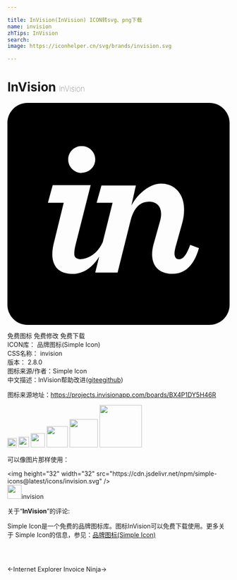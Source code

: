 ```yaml
---

title: InVision(InVision) ICON转svg、png下载
name: invision
zhTips: InVision
search: 
image: https://iconhelper.cn/svg/brands/invision.svg

---
```


# InVision  <small style="font-size: 60%;font-weight: 100">InVision</small>

<div id="svg" class="svg-wrap">
<svg role="img" viewBox="0 0 24 24" xmlns="http://www.w3.org/2000/svg"><title>InVision icon</title><path d="M21.825 0H2.175C.975 0 0 .975 0 2.175v19.65C0 23.025.975 24 2.175 24h19.65c1.2 0 2.175-.975 2.175-2.175V2.175C24 .975 23.025 0 21.825 0zM8.02 4.667c.798 0 1.468.63 1.468 1.44 0 .82-.67 1.444-1.468 1.444v.027c-.803 0-1.454-.65-1.454-1.455s.65-1.455 1.455-1.455zm9.816 13.815c-1.484 0-2.204-.885-2.204-2.09 0-.346.044-.713.15-1.08l.71-2.545c.088-.28.11-.54.11-.775 0-.82-.5-1.315-1.296-1.315-1.013 0-1.68.727-2.025 2.13l-1.38 5.535H9.487l.432-1.74c-.708 1.166-1.695 1.885-2.91 1.885-1.467 0-2.157-.842-2.157-2.113.004-.365.047-.73.13-1.085v.002l1.1-4.49H4.375l.518-1.905h4.1l-1.62 6.405c-.105.41-.15.75-.15.986 0 .41.202.53.517.604.195.04 1.725.012 2.56-1.84l1.06-4.25H9.637l.52-1.875h3.72l-.48 2.16c.647-1.2 1.937-2.355 3.212-2.355 1.35 0 2.475.975 2.475 2.82 0 .534-.08 1.065-.24 1.575l-.69 2.476c-.06.254-.104.465-.104.66 0 .434.18.645.494.645s.735-.24 1.2-1.56l.943.36c-.555 1.964-1.576 2.774-2.85 2.774z"/></svg>
</div>
<detail full-name='invision'></detail>

<div class="detail-page">
<p>
<span><span class="badge-success badge">免费图标</span> <span class="badge-success badge">免费修改</span>  <span class="badge-success badge">免费下载</span> </span>
<br/>
<span>
ICON库：
<span class="badge-secondary badge">品牌图标(Simple Icon)</span> 
</span>
<br/>
<span>
CSS名称：
<span class="badge-secondary badge">invision</span> 
</span>

<br/>
<span>
版本：
<span class="badge-secondary badge">2.8.0</span> 
</span>
<br/>
<span>图标来源/作者：<span class="badge-light badge">Simple Icon</span></span> 
<br/>
<span class="zh-detail">中文描述：<span class="badge-primary badge">InVision</span><span class="help-link"><span>帮助改进</span>(<a href="https://gitee.com/liuwave/icon-helper/edit/master/json/brands/invision.json" target="_blank" rel="noopener noreferrer">gitee</a><a href="https://github.com/liuwave/icon-helper/edit/master/json/brands/invision.json" target="_blank" rel="noopener noreferrer">github</a></span>)</span><br/>
</p>
</div><div class="description description alert alert-light"><p>图标来源地址：<a href="https://projects.invisionapp.com/boards/BX4P1DY5H46R" target="_blank" rel="noopener noreferrer">https://projects.invisionapp.com/boards/BX4P1DY5H46R</a></p></div>
<div class="alert alert-dark">
<img height="21" width="21" src="https://cdn.jsdelivr.net/npm/simple-icons@latest/icons/invision.svg" />
<img height="24" width="24" src="https://cdn.jsdelivr.net/npm/simple-icons@latest/icons/invision.svg" />
<img height="32" width="32" src="https://cdn.jsdelivr.net/npm/simple-icons@latest/icons/invision.svg" />
<img height="48" width="48" src="https://cdn.jsdelivr.net/npm/simple-icons@latest/icons/invision.svg" />
<img height="64" width="64" src="https://cdn.jsdelivr.net/npm/simple-icons@latest/icons/invision.svg" />
<img height="96" width="96" src="https://cdn.jsdelivr.net/npm/simple-icons@latest/icons/invision.svg" />

</div>
<div>
  <p>可以像图片那样使用：    
  </p>
  <div class="alert alert-primary" style="font-size: 14px">
    &lt;img height="32" width="32" src="https://cdn.jsdelivr.net/npm/simple-icons@latest/icons/invision.svg" /&gt;
    <copy-btn content='<img height="32" width="32" src="https://cdn.jsdelivr.net/npm/simple-icons@latest/icons/invision.svg" />'></copy-btn>
  </div>
  <div class="alert alert-secondary">
    <img height="32" width="32" src="https://cdn.jsdelivr.net/npm/simple-icons@latest/icons/invision.svg" />invision
    <copy-btn content="invision" btn-title="复制图标名称"></copy-btn>
  </div>
</div>
<div class="icon-detail__container">
<p>关于“<b>InVision</b>”的评论:</p>
</div>
<Vssue title="关于“InVision”的评论" />
<div><p>Simple Icon是一个免费的品牌图标库。图标InVision可以免费下载使用。更多关于  Simple Icon的信息，参见：<a target="_blank" href="https://iconhelper.cn/brands.html">品牌图标(Simple Icon)</a>
</p></div>


<div style="padding:2rem 0 " class="page-nav"><p class="inner"><span class="prev">←<router-link to="/icon/internet-explorer.html">Internet Explorer</router-link></span> <span class="next"><router-link to="/icon/invoice-ninja.html">Invoice Ninja</router-link>→</span></p></div>
